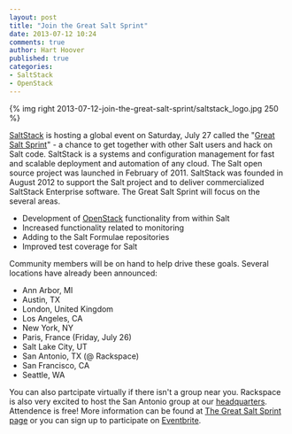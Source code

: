 ```yaml
---
layout: post
title: "Join the Great Salt Sprint"
date: 2013-07-12 10:24
comments: true
author: Hart Hoover
published: true
categories: 
- SaltStack
- OpenStack
---
```

{% img right 2013-07-12-join-the-great-salt-sprint/saltstack_logo.jpg 250 %}

[SaltStack][1] is hosting a global event on Saturday, July 27 called the "[Great Salt Sprint][2]" - a chance to get together with other Salt users and hack on Salt code. SaltStack is a systems and configuration management for fast and scalable deployment and automation of any cloud. The Salt open source project was launched in February of 2011. SaltStack was founded in August 2012 to support the Salt project and to deliver commercialized SaltStack Enterprise software. The Great Salt Sprint will focus on the several areas.

<!-- more -->

* Development of [OpenStack][3] functionality from within Salt
* Increased functionality related to monitoring
* Adding to the Salt Formulae repositories
* Improved test coverage for Salt

Community members will be on hand to help drive these goals. Several locations have already been announced:

* Ann Arbor, MI
* Austin, TX
* London, United Kingdom
* Los Angeles, CA
* New York, NY
* Paris, France (Friday, July 26)
* Salt Lake City, UT
* San Antonio, TX (@ Rackspace)
* San Francisco, CA
* Seattle, WA

You can also partcipate virtually if there isn't a group near you. Rackspace is also very excited to host the San Antonio group at our [headquarters][4]. Attendence is free! More information can be found at [The Great Salt Sprint page][2] or you can sign up to participate on [Eventbrite][5].

[1]: http://saltstack.com
[2]: http://sprint.saltstack.com/
[3]: http://www.openstack.org/
[4]: http://www.youtube.com/watch?feature=player_embedded&v=J4b0UlAZcH4
[5]: http://saltsprint.eventbrite.com/